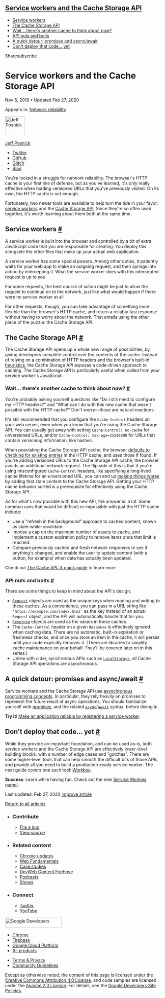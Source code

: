 ## <a href="#service-workers-and-the-cache-storage-api" class="w-toc__header--link">Service workers and the Cache Storage API</a>

- [Service workers](#service-workers)
- [The Cache Storage API](#the-cache-storage-api)
- [Wait… there's another cache to think about now?](#wait...-there's-another-cache-to-think-about-now)
- [API nuts and bolts](#api-nuts-and-bolts)
- [A quick detour: promises and async/await](#a-quick-detour:-promises-and-asyncawait)
- [Don't deploy that code… yet](#don't-deploy-that-code...-yet)

Share<a href="/newsletter/" class="gc-analytics-event w-actions__fab w-actions__fab--subscribe"><span>subscribe</span></a>

# Service workers and the Cache Storage API

Nov 5, 2018 <span class="w-author__separator">•</span> Updated Feb 27, 2020

<span class="w-post-signpost__title">Appears in:</span> <a href="/reliable" class="w-post-signpost__link">Network reliability</a>

[<img src="https://web-dev.imgix.net/image/admin/uskKSRCW1HyOTCjtdMdo.jpg?auto=format&amp;fit=crop&amp;h=64&amp;w=64" alt="Jeff Posnick" class="w-author__image" sizes="(min-width: 64px) 64px, calc(100vw - 48px)" srcset="https://web-dev.imgix.net/image/admin/uskKSRCW1HyOTCjtdMdo.jpg?fit=crop&amp;h=64&amp;w=64&amp;auto=format&amp;dpr=1&amp;q=75, https://web-dev.imgix.net/image/admin/uskKSRCW1HyOTCjtdMdo.jpg?fit=crop&amp;h=64&amp;w=64&amp;auto=format&amp;dpr=2&amp;q=50 2x, https://web-dev.imgix.net/image/admin/uskKSRCW1HyOTCjtdMdo.jpg?fit=crop&amp;h=64&amp;w=64&amp;auto=format&amp;dpr=3&amp;q=35 3x, https://web-dev.imgix.net/image/admin/uskKSRCW1HyOTCjtdMdo.jpg?fit=crop&amp;h=64&amp;w=64&amp;auto=format&amp;dpr=4&amp;q=23 4x, https://web-dev.imgix.net/image/admin/uskKSRCW1HyOTCjtdMdo.jpg?fit=crop&amp;h=64&amp;w=64&amp;auto=format&amp;dpr=5&amp;q=20 5x" width="64" height="64" />](/authors/jeffposnick/)

<a href="/authors/jeffposnick/" class="w-author__name-link">Jeff Posnick</a>

- <a href="https://twitter.com/jeffposnick" class="w-author__link">Twitter</a>
- <a href="https://github.com/jeffposnick" class="w-author__link">GitHub</a>
- <a href="https://glitch.com/@jeffposnick" class="w-author__link">Glitch</a>
- <a href="https://twitter.com/jeffposnick" class="w-author__link">Blog</a>

You're locked in a struggle for network reliability. The browser's HTTP cache is your first line of defense, but as you've learned, it's only really effective when loading versioned URLs that you've previously visited. On its own, the HTTP cache is not enough.

Fortunately, two newer tools are available to help turn the tide in your favor: [service workers](https://developer.mozilla.org/en-US/docs/Web/API/Service_Worker_API) and the [Cache Storage API](https://developer.mozilla.org/en-US/docs/Web/API/CacheStorage). Since they're so often used together, it's worth learning about them both at the same time.

## Service workers <a href="#service-workers" class="w-headline-link">#</a>

A service worker is built into the browser and controlled by a bit of extra JavaScript code that you are responsible for creating. You deploy this alongside the other files that make up your actual web application.

A service worker has some special powers. Among other duties, it patiently waits for your web app to make an outgoing request, and then springs into action by intercepting it. What the service worker does with this intercepted request is up to you.

For some requests, the best course of action might be just to allow the request to continue on to the network, just like what would happen if there were no service worker at all.

For other requests, though, you can take advantage of something more flexible than the browser's HTTP cache, and return a reliably fast response without having to worry about the network. That entails using the other piece of the puzzle: the Cache Storage API.

## The Cache Storage API <a href="#the-cache-storage-api" class="w-headline-link">#</a>

The Cache Storage API opens up a whole new range of possibilities, by giving developers complete control over the contents of the cache. Instead of relying on a combination of HTTP headers and the browser's built-in [heuristics](https://httpwg.org/specs/rfc7234.html#heuristic.freshness), the Cache Storage API exposes a code-driven approach to caching. The Cache Storage API is particularly useful when called from your service worker's JavaScript.

### Wait… there's another cache to think about now? <a href="#wait...-there&#39;s-another-cache-to-think-about-now" class="w-headline-link">#</a>

You're probably asking yourself questions like "Do I still need to configure my HTTP headers?" and "What can I do with this new cache that wasn't possible with the HTTP cache?" Don't worry—those are natural reactions.

It's still recommended that you configure the `Cache-Control` headers on your web server, even when you know that you're using the Cache Storage API. You can usually get away with setting `Cache-Control: no-cache` for unversioned URLs, and/or `Cache-Control: max-age=31536000` for URLs that contain versioning information, like hashes.

When populating the Cache Storage API cache, the browser [defaults to checking for existing entries](https://jakearchibald.com/2016/caching-best-practices/#the-service-worker-the-http-cache-play-well-together-dont-make-them-fight) in the HTTP cache, and uses those if found. If you're adding versioned URLs to the Cache Storage API cache, the browser avoids an additional network request. The flip side of this is that if you're using misconfigured `Cache-Control` headers, like specifying a long-lived cache lifetime for an unversioned URL, you can end up [making things worse](https://jakearchibald.com/2016/caching-best-practices/#a-service-worker-can-extend-the-life-of-these-bugs) by adding that stale content to the Cache Storage API. Getting your HTTP cache behavior sorted is a prerequisite for effectively using the Cache Storage API.

As for what's now possible with this new API, the answer is: a lot. Some common uses that would be difficult or impossible with just the HTTP cache include:

- Use a "refresh in the background" approach to cached content, known as stale-while-revalidate.
- Impose a cap on the maximum number of assets to cache, and implement a custom expiration policy to remove items once that limit is reached.
- Compare previously cached and fresh network responses to see if anything's changed, and enable the user to update content (with a button, for example) when data has actually been updated.

Check out [The Cache API: A quick guide](/cache-api-quick-guide/) to learn more.

### API nuts and bolts <a href="#api-nuts-and-bolts" class="w-headline-link">#</a>

There are some things to keep in mind about the API's design:

- [`Request`](https://developer.mozilla.org/en-US/docs/Web/API/Request) objects are used as the unique keys when reading and writing to these caches. As a convenience, you can pass in a URL string like `'https://example.com/index.html'` as the key instead of an actual `Request` object, and the API will automatically handle that for you.
- [`Response`](https://developer.mozilla.org/en-US/docs/Web/API/Response) objects are used as the values in these caches.
- The `Cache-Control` header on a given `Response` is effectively ignored when caching data. There are no automatic, built-in expiration or freshness checks, and once you store an item in the cache, it will persist until your code explicitly removes it. (There are libraries to simplify cache maintenance on your behalf. They'll be covered later on in this series.)
- Unlike with older, synchronous APIs such as [`LocalStorage`](https://developer.mozilla.org/en-US/docs/Web/API/Storage/LocalStorage), all Cache Storage API operations are asynchronous.

## A quick detour: promises and async/await <a href="#a-quick-detour:-promises-and-asyncawait" class="w-headline-link">#</a>

Service workers and the Cache Storage API use [asynchronous programming concepts](<https://en.wikipedia.org/wiki/Asynchrony_(computer_programming)>). In particular, they rely heavily on promises to represent the future result of async operations. You should familiarize yourself with [promises](https://developer.mozilla.org/en-US/docs/Web/JavaScript/Reference/Global_Objects/Promise), and the related [`async`](https://developer.mozilla.org/en-US/docs/Web/JavaScript/Reference/Statements/async_function)/[`await`](https://developer.mozilla.org/en-US/docs/Web/JavaScript/Reference/Operators/await) syntax, before diving in.

**Try it**! [Make an application reliable by registering a service worker](/codelab-service-workers).

## Don't deploy that code… yet <a href="#don&#39;t-deploy-that-code...-yet" class="w-headline-link">#</a>

While they provide an important foundation, and can be used as-is, both service workers and the Cache Storage API are effectively lower-level building blocks, with a number of edge cases and "gotchas". There are some higher-level tools that can help smooth the difficult bits of those APIs, and provide all you need to build a production-ready service worker. The next guide covers one such tool: [Workbox](https://developers.google.com/web/tools/workbox/).

**Success**: Learn while having fun. Check out the new [Service Workies game!](https://serviceworkies.com/).

<span class="w-mr--sm">Last updated: Feb 27, 2020 </span>[Improve article](https://github.com/GoogleChrome/web.dev/blob/master/src/site/content/en/reliable/service-workers-cache-storage/index.md)

<a href="/reliable" class="gc-analytics-event w-article-navigation__link w-article-navigation__link--back w-article-navigation__link--single">Return to all articles</a>

- ### Contribute

  - <a href="https://github.com/GoogleChrome/web.dev/issues/new?assignees=&amp;labels=bug&amp;template=bug_report.md&amp;title=" class="w-footer__linkbox-link">File a bug</a>
  - <a href="https://github.com/googlechrome/web.dev" class="w-footer__linkbox-link">View source</a>

- ### Related content

  - <a href="https://blog.chromium.org/" class="w-footer__linkbox-link">Chrome updates</a>
  - <a href="https://developers.google.com/web/" class="w-footer__linkbox-link">Web Fundamentals</a>
  - <a href="https://developers.google.com/web/showcase/" class="w-footer__linkbox-link">Case studies</a>
  - <a href="https://devwebfeed.appspot.com/" class="w-footer__linkbox-link">DevWeb Content Firehose</a>
  - <a href="/podcasts/" class="w-footer__linkbox-link">Podcasts</a>
  - <a href="/shows/" class="w-footer__linkbox-link">Shows</a>

- ### Connect

  - <a href="https://www.twitter.com/ChromiumDev" class="w-footer__linkbox-link">Twitter</a>
  - <a href="https://www.youtube.com/user/ChromeDevelopers" class="w-footer__linkbox-link">YouTube</a>

<a href="https://developers.google.com/" class="w-footer__utility-logo-link"><img src="/images/lockup-color.png" alt="Google Developers" class="w-footer__utility-logo" width="185" height="33" /></a>

- <a href="https://developer.chrome.com/" class="w-footer__utility-link">Chrome</a>
- <a href="https://firebase.google.com/" class="w-footer__utility-link">Firebase</a>
- <a href="https://cloud.google.com/" class="w-footer__utility-link">Google Cloud Platform</a>
- <a href="https://developers.google.com/products" class="w-footer__utility-link">All products</a>

<!-- -->

- <a href="https://policies.google.com/" class="w-footer__utility-link">Terms &amp; Privacy</a>
- <a href="/community-guidelines/" class="w-footer__utility-link">Community Guidelines</a>

Except as otherwise noted, the content of this page is licensed under the [Creative Commons Attribution 4.0 License](https://creativecommons.org/licenses/by/4.0/), and code samples are licensed under the [Apache 2.0 License](https://www.apache.org/licenses/LICENSE-2.0). For details, see the [Google Developers Site Policies](https://developers.google.com/terms/site-policies).
